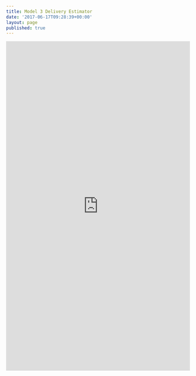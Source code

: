 ```yaml
---
title: Model 3 Delivery Estimator
date: '2017-06-17T09:28:39+00:00'
layout: page
published: true
---
```

<iframe frameborder="0" marginheight="0" marginwidth="0" allowtransparency="true" class="tableauViz" style="display: block; width: 100%; height: 900px; margin: 0px; padding: 0px; border: none;" width="100%" height="900px" src="https://public.tableau.com/views/TeslaModel3DeliveryEstimator-Large/ChooseOptions?:embed=y&:showVizHome=no&:hoswidtt_url=https%3A%2F%2Fpublic.tableau.com%2F&:tabs=no&:toolbar=yes&:animate_transition=yes&:display_static_image=no&:display_spinner=no&:display_overlay=yes&:display_count=yes"></iframe>